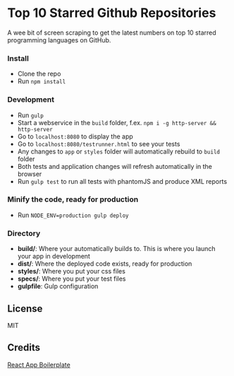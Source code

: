 # Top 10 Starred Github Repositories

A wee bit of screen scraping to get the latest numbers on top 10 starred programming languages on GitHub.

### Install

* Clone the repo
* Run `npm install`

### Development
* Run `gulp`
* Start a webservice in the `build` folder, f.ex. `npm i -g http-server && http-server`
* Go to `localhost:8080` to display the app
* Go to `localhost:8080/testrunner.html` to see your tests
* Any changes to `app` or `styles` folder will automatically rebuild to `build` folder
* Both tests and application changes will refresh automatically in the browser
* Run `gulp test` to run all tests with phantomJS and produce XML reports

### Minify the code, ready for production
* Run `NODE_ENV=production gulp deploy`

### Directory
* **build/**: Where your automatically builds to. This is where you launch your app in development
* **dist/**: Where the deployed code exists, ready for production
* **styles/**: Where you put your css files
* **specs/**: Where you put your test files
* **gulpfile**: Gulp configuration


## License

MIT

## Credits

[React App Boilerplate](https://github.com/christianalfoni/react-app-boilerplate)